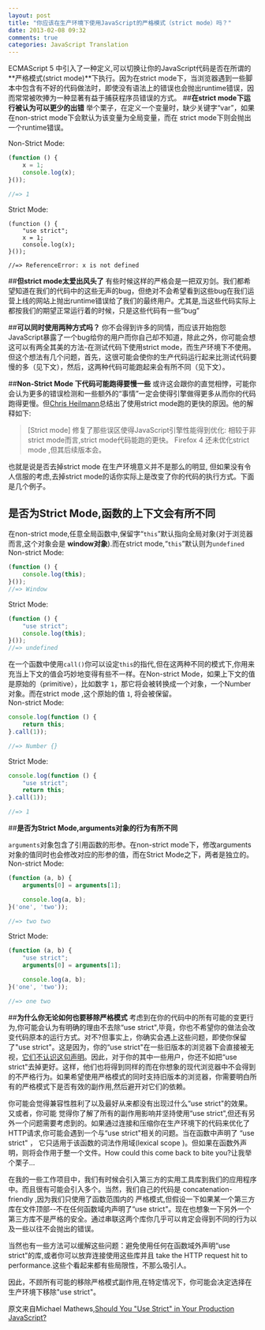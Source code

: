 ```yaml
---
layout: post
title: "你应该在生产环境下使用JavaScript的严格模式（strict mode）吗？"
date: 2013-02-08 09:32
comments: true
categories: JavaScript Translation
---
```

ECMAScript 5 中引入了一种定义,可以切换让你的JavaScript代码是否在所谓的 **严格模式(strict mode)**下执行。因为在strict mode下，当浏览器遇到一些脚本中包含有不好的代码做法时，即使没有语法上的错误也会抛出runtime错误，因而常常被吹捧为一种显著有益于捕获程序员错误的方式。
##**在strict mode下运行被认为可以更少的出错**
举个栗子，在定义一个变量时，缺少关键字“var”，如果在non-strict mode下会默认为该变量为全局变量，而在 strict mode下则会抛出一个runtime错误。
<!--more-->
Non-Strict Mode:

```javascript
(function () {
    x = 1;
    console.log(x);
}());

//=> 1
```

Strict Mode:

```
(function () {
    "use strict";
    x = 1;
    console.log(x);
}());

//=> ReferenceError: x is not defined
```

##**但strict mode太爱出风头了**
有些时候这样的严格会是一把双刃剑。我们都希望知道在我们的代码中的这些无声的bug，但绝对不会希望看到这些bug在我们运营上线的网站上抛出runtime错误给了我们的最终用户。尤其是,当这些代码实际上都按我们的期望正常运行着的时候，只是这些代码有一些“bug”

##**可以同时使用两种方式吗？**
你不会得到许多的同情，而应该开始抱怨JavaScript暴露了一个bug给你的用户而你自己却不知道，除此之外，你可能会想这可以有两全其美的方法-在测试代码下使用strict mode，而生产环境下不使用。但这个想法有几个问题，首先，这很可能会使你的生产代码运行起来比测试代码要慢的多（见下文），然后，这两种代码可能跑起来会有所不同（见下文）。

##**Non-Strict Mode 下代码可能跑得要慢一些**
或许这会跟你的直觉相悖，可能你会认为更多的错误检测和一些额外的“事情”一定会使得引擎做得更多从而你的代码跑得更慢。但[Chris Heilmann](https://hacks.mozilla.org/2011/01/ecmascript-5-strict-mode-in-firefox-4/)总结出了使用strict mode跑的更快的原因。他的解释如下:
>[Strict mode] 修复了那些误区使得JavaScript引擎性能得到优化: 相较于非strict mode而言,strict mode代码能跑的更快。 Firefox 4 还未优化strict mode ,但其后续版本会。

也就是说是否去掉strict mode 在生产环境意义并不是那么的明显, 但如果没有令人信服的考虑,去掉strict mode的话你实际上是改变了你的代码的执行方式。下面是几个例子。
## **是否为Strict Mode,函数的上下文会有所不同**
在non-strict mode,任意全局函数中,保留字“```this```”默认指向全局对象(对于浏览器而言,这个对象会是 **window对象**).而在strict mode,“```this```”默认则为```undefined```  
Non-strict Mode:

```javascript
(function () {
    console.log(this);
}());
//=> Window
```
Strict Mode:

```javascript
(function () {
    "use strict";
    console.log(this);
}());
//=> undefined
```

在一个函数中使用```call()```你可以设定```this```的指代,但在这两种不同的模式下,你用来充当上下文的值会巧妙地变得有些不一样。在Non-strict Mode，如果上下文的值是原始的（primitive），比如数字 ```1```，那它将会被转换成一个对象，一个Number对象。而在strict mode ,这个原始的值 ```1```, 将会被保留。  
Non-strict Mode:

```javascript
console.log(function () {
    return this;
}.call(1));

//=> Number {}
```
Strict Mode:

```javascript
console.log(function () {
    "use strict";
    return this;
}.call(1));

//=> 1
```
##**是否为Strict Mode,arguments对象的行为有所不同**

 ```arguments```对象包含了引用函数的形参。在non-strict mode下，修改arguments对象的值同时也会修改对应的形参的值，而在Strict Mode之下，两者是独立的。  
Non-strict Mode:

```javascript
(function (a, b) {
    arguments[0] = arguments[1];

    console.log(a, b);
}('one', 'two'));

//=> two two
```
Strict Mode:

```javascript
(function (a, b) {
    "use strict";
    arguments[0] = arguments[1];

    console.log(a, b);
}('one', 'two'));

//=> one two
```

##**为什么你无论如何也要移除严格模式**
考虑到在你的代码中的所有可能的变更行为,你可能会认为有明确的理由不去除“use strict",毕竟，你也不希望你的做法会改变代码原本的运行方式。对不?但事实上，你确实会遇上这些问题，即使你保留了"use strict"。这是因为，你的“use strict"在一些旧版本的浏览器下会直接被无视，[它们不认识这句声明](http://caniuse.com/use-strict)。因此，对于你的其中一些用户，你还不如把“use strict"去掉更好。这样，他们也将得到同样的而在你想象的现代浏览器中不会得到的不严格行为。如果希望使用严格模式的同时支持旧版本的浏览器，你需要明白所有的严格模式下是否有效的副作用,然后避开对它们的依赖。

你可能会觉得兼容性胜利了以及最好从来都没有出现过什么“use strict"的效果。又或者，你可能 觉得你了解了所有的副作用影响并坚持使用“use strict",但还有另外一个问题需要考虑到的。如果通过连接和压缩你在生产环境下的代码来优化了HTTP请求,你可能会遇到一个与“use strict"相关的问题。当在函数中声明了 “use strict" ， 它只适用于该函数的词法作用域(lexical scope )。但如果在函数外声明，则将会作用于整一个文件。How could this come back to bite you?让我举个栗子...

在我的一些工作项目中，我们有时候会引入第三方的实用工具库到我们的应用程序中。而且很有可能会引入多个。当然，我们自己的代码是 concatenation-friendly ,因为我们只使用了函数范围内的 严格模式,但假设一下如果某一个第三方库在文件顶部--不在任何函数域内声明了“use strict"。现在也想象一下另外一个第三方库不是严格的安全。通过串联这两个库你几乎可以肯定会得到不同的行为以及一些以往不会抛出的错误。

当然也有一些方法可以缓解这些问题：避免使用任何在函数域外声明“use strict"的库,或者你可以放弃连接使用这些库并且 take the HTTP request hit to performance.这些个看起来都有些局限性，不那么吸引人。

因此，不顾所有可能的移除严格模式副作用,在特定情况下，你可能会决定选择在生产环境下移除"use strict"。

原文来自Michael Mathews,[Should You "Use Strict" in Your Production JavaScript?](http://scriptogr.am/micmath/post/should-you-use-strict-in-your-production-javascript?utm_source=javascriptweekly&utm_medium=email)

